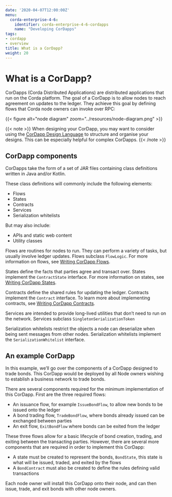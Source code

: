 ```yaml
---
date: '2020-04-07T12:00:00Z'
menu:
  corda-enterprise-4-6:
    identifier: corda-enterprise-4-6-cordapps
    name: "Developing CorDapps"
tags:
- cordapp
- overview
title: What is a CorDapp?
weight: 20
---
```



# What is a CorDapp?

CorDapps (Corda Distributed Applications) are distributed applications that run on the Corda platform. The goal of a
CorDapp is to allow nodes to reach agreement on updates to the ledger. They achieve this goal by defining flows that
Corda node owners can invoke over RPC:

{{< figure alt="node diagram" zoom="../resources/node-diagram.png" >}}

{{< note >}}
When designing your CorDapp, you may want to consider using the [CorDapp Design Language](/docs/cdl/cdl/cdl-overview) to structure and organise your designs. This can be especially helpful for complex CorDapps.
{{< /note >}}

## CorDapp components

CorDapps take the form of a set of JAR files containing class definitions written in Java and/or Kotlin.

These class definitions will commonly include the following elements:

* Flows
* States
* Contracts
* Services
* Serialization whitelists


But may also include:



* APIs and static web content
* Utility classes


Flows are routines for nodes to run. They can perform a variety of tasks, but usually involve ledger updates. Flows
subclass `FlowLogic`. For more information on flows, see [Writing CorDapp Flows](api-flows.md).

States define the facts that parties agree and transact over. States implement the `ContractState` interface. For more
information on states, see [Writing CorDapp States](api-states.md).

Contracts define the shared rules for updating the ledger. Contracts implement the `Contract` interface. To learn
more about implementing contracts, see [Writing CorDapp Contracts](api-contracts.md).

Services are intended to provide long-lived utilities that don’t need to run on the network. Services subclass `SingletonSerializationToken`

Serialization whitelists restrict the objects a node can deserialize when being sent messages from other nodes.
Serialization whitelists implement the `SerializationWhitelist` interface.


## An example CorDapp

In this example, we’ll go over the components of a CorDapp designed to trade bonds. This CorDapp would be deployed by all
Node owners wishing to establish a business network to trade bonds.

There are several components required for the minimum implementation of this CorDapp. First are the three required flows:


* An issuance flow, for example `IssueBondFlow`, to allow new bonds to be issued onto the ledger
* A bond trading flow, `TradeBondFlow`, where bonds already issued can be exchanged between parties
* An exit flow, `ExitBondFlow` where bonds can be exited from the ledger

These three flows allow for a basic lifecycle of bond creation, trading, and exiting between the transacting parties.
However, there are several more components that are required in order to implement this CorDapp:


* A state must be created to represent the bonds, `BondState`, this state is what will be issued, traded, and exited by the flows
* A `BondContract` must also be created to define the rules defining valid transactions

Each node owner will install this CorDapp onto their node, and can then issue, trade, and exit bonds with other node owners.
